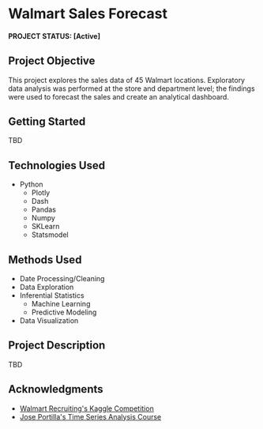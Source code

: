 # Walmart Sales Forecast


#### PROJECT STATUS: [Active]

## Project Objective
This project explores the sales data of 45 Walmart locations. Exploratory data analysis was performed at the store and department level; the findings were used to forecast the sales and create an analytical dashboard.

## Getting Started

TBD

## Technologies Used
* Python
   * Plotly
   * Dash
   * Pandas
   * Numpy
   * SKLearn
   * Statsmodel

## Methods Used
* Date Processing/Cleaning
* Data Exploration
* Inferential Statistics
    * Machine Learning
    * Predictive Modeling
* Data Visualization

## Project Description
TBD

## Acknowledgments
* [Walmart Recruiting's Kaggle Competition](https://www.kaggle.com/c/walmart-recruiting-store-sales-forecasting)
* [Jose Portilla's Time Series Analysis Course](https://www.udemy.com/course/python-for-time-series-data-analysis/)
